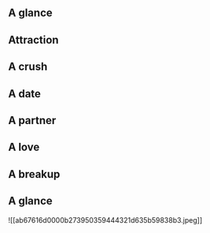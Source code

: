 ## A glance

## Attraction

## A crush

## A date

## A partner

## A love

## A breakup

## A glance

![[ab67616d0000b273950359444321d635b59838b3.jpeg]]
